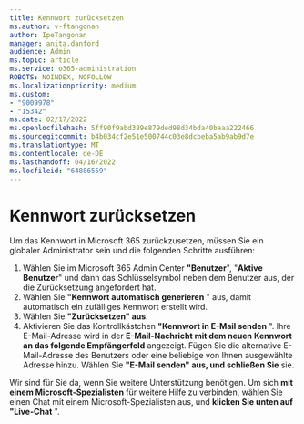 ```yaml
---
title: Kennwort zurücksetzen
ms.author: v-ftangonan
author: IpeTangonan
manager: anita.danford
audience: Admin
ms.topic: article
ms.service: o365-administration
ROBOTS: NOINDEX, NOFOLLOW
ms.localizationpriority: medium
ms.custom:
- "9009978"
- "15342"
ms.date: 02/17/2022
ms.openlocfilehash: 5ff90f9abd389e879ded98d34bda40baaa222466
ms.sourcegitcommit: b4b034cf2e51e500744c03e8dcbeba5ab9ab9d7e
ms.translationtype: MT
ms.contentlocale: de-DE
ms.lasthandoff: 04/16/2022
ms.locfileid: "64886559"
---
```

# <a name="reset-password"></a>Kennwort zurücksetzen

Um das Kennwort in Microsoft 365 zurückzusetzen, müssen Sie ein globaler Administrator sein und die folgenden Schritte ausführen:

1. Wählen Sie im Microsoft 365 Admin Center **"Benutzer**", "**Aktive Benutzer**" und dann das Schlüsselsymbol neben dem Benutzer aus, der die Zurücksetzung angefordert hat.
2. Wählen Sie **"Kennwort automatisch generieren** " aus, damit automatisch ein zufälliges Kennwort erstellt wird.
3. Wählen Sie **"Zurücksetzen" aus**.
4. Aktivieren Sie das Kontrollkästchen **"Kennwort in E-Mail senden** ". Ihre E-Mail-Adresse wird in der **E-Mail-Nachricht mit dem neuen Kennwort an das folgende Empfängerfeld** angezeigt. Fügen Sie die alternative E-Mail-Adresse des Benutzers oder eine beliebige von Ihnen ausgewählte Adresse hinzu. Wählen Sie **"E-Mail senden" aus, und schließen Sie** sie.

Wir sind für Sie da, wenn Sie weitere Unterstützung benötigen. Um sich **mit einem Microsoft-Spezialisten** für weitere Hilfe zu verbinden, wählen Sie einen Chat mit einem Microsoft-Spezialisten aus, und **klicken Sie unten auf "Live-Chat** ".
